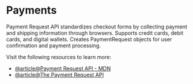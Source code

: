 # Payments

Payment Request API standardizes checkout forms by collecting payment and shipping information through browsers. Supports credit cards, debit cards, and digital wallets. Creates PaymentRequest objects for user confirmation and payment processing.

Visit the following resources to learn more:

- [@article@Payment Request API - MDN](https://developer.mozilla.org/en-US/docs/Web/API/Payment_Request_API)
- [@article@The Payment Request API](https://www.w3.org/TR/payment-request/)
